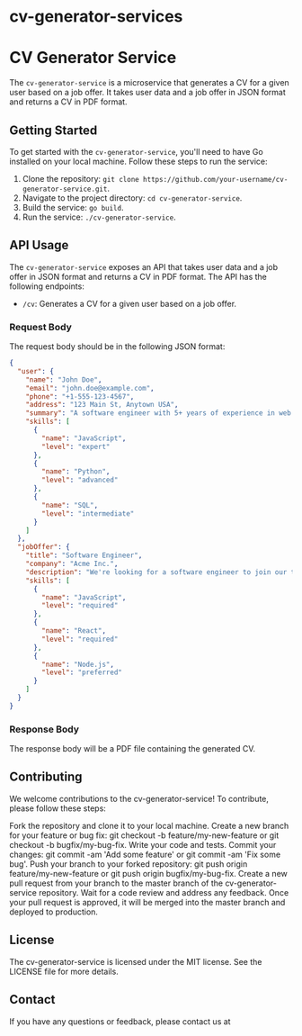 # cv-generator-services
# CV Generator Service

The `cv-generator-service` is a microservice that generates a CV for a given user based on a job offer. It takes user data and a job offer in JSON format and returns a CV in PDF format.

## Getting Started

To get started with the `cv-generator-service`, you'll need to have Go installed on your local machine. Follow these steps to run the service:

1. Clone the repository: `git clone https://github.com/your-username/cv-generator-service.git`.
2. Navigate to the project directory: `cd cv-generator-service`.
3. Build the service: `go build`.
4. Run the service: `./cv-generator-service`.

## API Usage

The `cv-generator-service` exposes an API that takes user data and a job offer in JSON format and returns a CV in PDF format. The API has the following endpoints:

* `/cv`: Generates a CV for a given user based on a job offer.

### Request Body

The request body should be in the following JSON format:

```json
{
  "user": {
    "name": "John Doe",
    "email": "john.doe@example.com",
    "phone": "+1-555-123-4567",
    "address": "123 Main St, Anytown USA",
    "summary": "A software engineer with 5+ years of experience in web development.",
    "skills": [
      {
        "name": "JavaScript",
        "level": "expert"
      },
      {
        "name": "Python",
        "level": "advanced"
      },
      {
        "name": "SQL",
        "level": "intermediate"
      }
    ]
  },
  "jobOffer": {
    "title": "Software Engineer",
    "company": "Acme Inc.",
    "description": "We're looking for a software engineer to join our team.",
    "skills": [
      {
        "name": "JavaScript",
        "level": "required"
      },
      {
        "name": "React",
        "level": "required"
      },
      {
        "name": "Node.js",
        "level": "preferred"
      }
    ]
  }
}
```

### Response Body
The response body will be a PDF file containing the generated CV.

## Contributing
We welcome contributions to the cv-generator-service! To contribute, please follow these steps:

Fork the repository and clone it to your local machine.
Create a new branch for your feature or bug fix: git checkout -b feature/my-new-feature or git checkout -b bugfix/my-bug-fix.
Write your code and tests.
Commit your changes: git commit -am 'Add some feature' or git commit -am 'Fix some bug'.
Push your branch to your forked repository: git push origin feature/my-new-feature or git push origin bugfix/my-bug-fix.
Create a new pull request from your branch to the master branch of the cv-generator-service repository.
Wait for a code review and address any feedback.
Once your pull request is approved, it will be merged into the master branch and deployed to production.
## License
The cv-generator-service is licensed under the MIT license. See the LICENSE file for more details.

## Contact
If you have any questions or feedback, please contact us at 